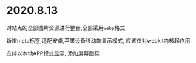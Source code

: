 # 2020.8.13

对站点的全部图片资源进行整合,全部采用`webp`格式

新增meta标签,适配安卓,苹果设备移动端显示模式, 应该仅对webkit内核起作用

支持以本地APP模式显示, 添加屏幕图标

